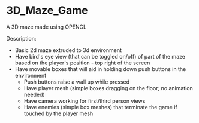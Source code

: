 # 3D_Maze_Game

A 3D maze made using OPENGL

Description:
- Basic 2d maze extruded to 3d environment
- Have bird's eye view (that can be toggled on/off) of part of the maze based on the player's position - top right of the screen
- Have movable boxes that will aid in holding down push buttons in the environment
    - Push buttons raise a wall up while pressed
    - Have player mesh (simple boxes dragging on the floor; no animation needed)
    - Have camera working for first/third person views
    - Have enemies (simple box meshes) that terminate the game if touched by the player mesh
